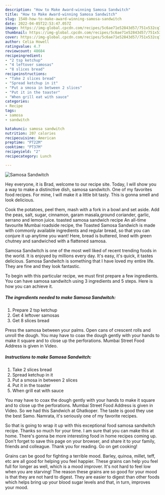 ```yaml
---
description: "How to Make Award-winning Samosa Sandwitch"
title: "How to Make Award-winning Samosa Sandwitch"
slug: 1540-how-to-make-award-winning-samosa-sandwitch
date: 2022-04-05T22:53:47.057Z
image: https://img-global.cpcdn.com/recipes/5c6ae71e52843d57/751x532cq70/samosa-sandwitch-recipe-main-photo.jpg
thumbnail: https://img-global.cpcdn.com/recipes/5c6ae71e52843d57/751x532cq70/samosa-sandwitch-recipe-main-photo.jpg
cover: https://img-global.cpcdn.com/recipes/5c6ae71e52843d57/751x532cq70/samosa-sandwitch-recipe-main-photo.jpg
author: Celia Howell
ratingvalue: 4.7
reviewcount: 48684
recipeingredient:
- "2 tsp ketchup"
- "4 leftover samosas"
- "8 slices bread"
recipeinstructions:
- "Take 2 slices bread"
- "Spread ketchup in it"
- "Put a smosa in between 2 slices"
- "Put it in the toaster"
- "When grill eat with sauce"
categories:
- Recipe
tags:
- samosa
- sandwitch

katakunci: samosa sandwitch 
nutrition: 207 calories
recipecuisine: American
preptime: "PT22M"
cooktime: "PT37M"
recipeyield: "2"
recipecategory: Lunch

---
```



![Samosa Sandwitch](https://img-global.cpcdn.com/recipes/5c6ae71e52843d57/751x532cq70/samosa-sandwitch-recipe-main-photo.jpg)

Hey everyone, it is Brad, welcome to our recipe site. Today, I will show you a way to make a distinctive dish, samosa sandwitch. One of my favorites food recipes. For mine, I will make it a little bit tasty. This is gonna smell and look delicious.

Cook the potatoes, peel them, mash with a fork in a bowl and set aside. Add the peas, salt, sugar, cinnamon, garam masala,ground coriander, garlic, serrano and lemon juice. toasted samosa sandwich recipe An all-time favourite Mumbai roadside recipe, the Toasted Samosa Sandwich is made with commonly available ingredients and regular bread, so that you can conjure it up anytime you want! Here, bread is buttered, lined with green chutney and sandwiched with a flattened samosa.

Samosa Sandwitch is one of the most well liked of recent trending foods in the world. It is enjoyed by millions every day. It's easy, it's quick, it tastes delicious. Samosa Sandwitch is something that I have loved my entire life. They are fine and they look fantastic.


To begin with this particular recipe, we must first prepare a few ingredients. You can have samosa sandwitch using 3 ingredients and 5 steps. Here is how you can achieve it.

<!--inarticleads1-->

##### The ingredients needed to make Samosa Sandwitch:

1. Prepare 2 tsp ketchup
1. Get 4 leftover samosas
1. Get 8 slices bread


Press the samosa between your palms. Open cans of crescent rolls and unroll the dough. You may have to coax the dough gently with your hands to make it square and to close up the perforations. Mumbai Street Food Address is given in Video. 

<!--inarticleads2-->

##### Instructions to make Samosa Sandwitch:

1. Take 2 slices bread
1. Spread ketchup in it
1. Put a smosa in between 2 slices
1. Put it in the toaster
1. When grill eat with sauce


You may have to coax the dough gently with your hands to make it square and to close up the perforations. Mumbai Street Food Address is given in Video. So we had this Sandwich at Ghatkoper. The taste is good they use the best Samo. Namrata, it&#39;s seriously one of my favorite recipes. 

So that is going to wrap it up with this exceptional food samosa sandwitch recipe. Thanks so much for your time. I am sure that you can make this at home. There's gonna be more interesting food in home recipes coming up. Don't forget to save this page on your browser, and share it to your family, friends and colleague. Thank you for reading. Go on get cooking!

Grains can be good for fighting a terrible mood. Barley, quinoa, millet, teff, etc are all good for helping you feel happier. These grains can help you feel full for longer as well, which is a mood improver. It's not hard to feel low when you are starving! The reason these grains are so good for your mood is that they are not hard to digest. They are easier to digest than other foods which helps bring up your blood sugar levels and that, in turn, improves your mood.
